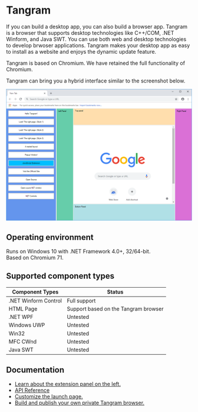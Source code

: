 # Tangram

If you can build a desktop app, you can also build a browser app. Tangram is a browser that supports desktop technologies like C++/COM, .NET Winform, and Java SWT. You can use both web and desktop technologies to develop brwoser applications. Tangram makes your desktop app as easy to install as a website and enjoys the dynamic update feature.

Tangram is based on Chromium. We have retained the full functionality of Chromium.

Tangram can bring you a hybrid interface similar to the screenshot below.

![Capture](Capture.png)

## Operating environment

Runs on Windows 10 with .NET Framework 4.0+, 32/64-bit.  
Based on Chromium 71.

## Supported component types

| Component Types | Status |
|-----------------|--------|
| .NET Winform Control | Full support |
| HTML Page | Support based on the Tangram browser |
| .NET WPF | Untested |
| Windows UWP | Untested |
| Win32 | Untested |
| MFC CWnd | Untested |
| Java SWT | Untested |

## Documentation

- [Learn about the extension panel on the left.](https://github.com/TangramDev/LaunchPad)
- [API Reference](/Docs/API_Reference.md)
- [Customize the launch page.](/Docs/LocalNTP.md)
- [Build and publish your own private Tangram browser.](/Docs/Build_Instructions(Windows).md)
